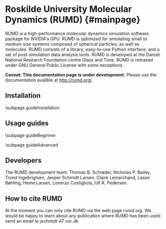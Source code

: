 Roskilde University Molecular Dynamics (RUMD)           {#mainpage}
============

RUMD is a high-performance molecular dynamics simulation software package for NVIDIA's GPU. 
RUMD is optimized for simulating small to medium size systems composed of spherical particles, as well as molecules.
RUMD consists of a library, easy-to-use Python interface, and a set of post-simulation data analysis tools.
RUMD is developed at the Danish National Research Foundation centre Glass and Time. RUMD is released under GNU General Public License with some exceptions.

**Caveat: This documentation page is under development.** Please use the documentation avalible at http://rumd.org/


Installation
---------------

\subpage guideInstallation 


Usage guides
--------------

\subpage guideBeginner

\subpage guideAdvanced


Developers
--------------
The RUMD development team: Thomas B. Schrøder, Nicholas P. Bailey, Trond Ingebrigtsen, 
Jesper Schmidt Larsen, Claire Lemarchand, Lasse Bøhling, Heine Larsen,  Lorenzo Costigliola, Ulf R. Pedersen.

How to cite RUMD
------------------
At the moment you can only cite RUMD via the web page *rumd.org*. 
We would be happy to learn about any publication where RUMD has been used: send an email to *jschmidt AT ruc.dk*

